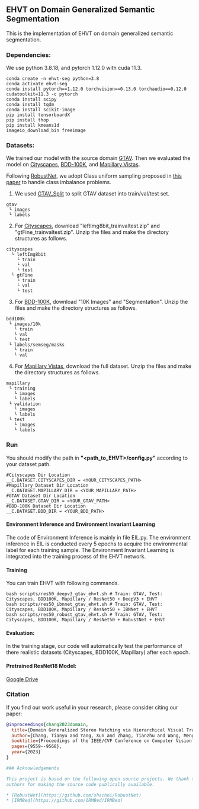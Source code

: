 ## EHVT on Domain Generalized Semantic Segmentation

This is the implementation of EHVT on domain generalized semantic segmentation. 

### Dependencies:
We use python 3.8.18, and pytorch 1.12.0 with cuda 11.3. 
```shell
conda create -n ehvt-seg python=3.8
conda activate ehvt-seg
conda install pytorch==1.12.0 torchvision==0.13.0 torchaudio==0.12.0 cudatoolkit=11.3 -c pytorch
conda install scipy
conda install tqdm
conda install scikit-image
pip install tensorboardX
pip install thop
pip install kmeans1d
imageio_download_bin freeimage
```

### Datasets:
We trained our model with the source domain [GTAV](https://download.visinf.tu-darmstadt.de/data/from_games/). Then we evaluated the model on [Cityscapes](https://www.cityscapes-dataset.com/), [BDD-100K](https://bdd-data.berkeley.edu/), and [Mapillary Vistas](https://www.mapillary.com/dataset/vistas?pKey=2ix3yvnjy9fwqdzwum3t9g&lat=20&lng=0&z=1.5).

Following [RobustNet](https://github.com/shachoi/RobustNet), we adopt Class uniform sampling proposed in [this paper](https://openaccess.thecvf.com/content_CVPR_2019/papers/Zhu_Improving_Semantic_Segmentation_via_Video_Propagation_and_Label_Relaxation_CVPR_2019_paper.pdf) to handle class imbalance problems. 

1. We used [GTAV_Split](https://download.visinf.tu-darmstadt.de/data/from_games/code/read_mapping.zip) to split GTAV dataset into train/val/test set.

```
gtav
 └ images
 └ labels
```

2. For [Cityscapes](https://www.cityscapes-dataset.com/), download "leftImg8bit_trainvaltest.zip" and "gtFine_trainvaltest.zip". Unzip the files and make the directory structures as follows.
```
cityscapes
  └ leftImg8bit
    └ train
    └ val
    └ test
  └ gtFine
    └ train
    └ val
    └ test
```
3. For [BDD-100K](https://bdd-data.berkeley.edu/), download "10K Images" and "Segmentation". Unzip the files and make the directory structures as follows.
```
bdd100k
 └ images/10k
   └ train
   └ val
   └ test
 └ labels/semseg/masks
   └ train
   └ val
```
4. For [Mapillary Vistas](https://www.mapillary.com/dataset/vistas?pKey=2ix3yvnjy9fwqdzwum3t9g&lat=20&lng=0&z=1.5), download the full dataset. Unzip the files and make the directory structures as follows.
```
mapillary
 └ training
   └ images
   └ labels
 └ validation
   └ images
   └ labels
 └ test
   └ images
   └ labels
```

### Run
You should modify the path in **"<path_to_EHVT>/config.py"** according to your dataset path.
```
#Cityscapes Dir Location
__C.DATASET.CITYSCAPES_DIR = <YOUR_CITYSCAPES_PATH>
#Mapillary Dataset Dir Location
__C.DATASET.MAPILLARY_DIR = <YOUR_MAPILLARY_PATH>
#GTAV Dataset Dir Location
__C.DATASET.GTAV_DIR = <YOUR_GTAV_PATH>
#BDD-100K Dataset Dir Location
__C.DATASET.BDD_DIR = <YOUR_BDD_PATH>
```
#### Environment Inference and Environment Invariant Learning
The code of Environment Inference is mainly in file EIL.py. The environment inference in EIL is conducted every 5 epochs to acquire the environmental label for each training sample.
The Environment Invariant Learning is integrated into the training process of the EHVT network.

#### Training
You can train EHVT with following commands.
```
bash scripts/res50_deepv3_gtav_ehvt.sh # Train: GTAV, Test: Cityscapes, BDD100K, Mapillary / ResNet50 + DeepV3 + EHVT
bash scripts/res50_ibnnet_gtav_ehvt.sh # Train: GTAV, Test: Cityscapes, BDD100K, Mapillary / ResNet50 + IBNNet + EHVT
bash scripts/res50_robust_gtav_ehvt.sh # Train: GTAV, Test: Cityscapes, BDD100K, Mapillary / ResNet50 + RobustNet + EHVT
```

#### Evaluation:
In the training stage, our code will automatically test the performance of there realistic datasets (Cityscapes, BDD100K, Mapillary) after each epoch.

#### Pretrained ResNet18 Model:
[Google Drive](https://drive.google.com/drive/folders/14puLJ5ccffh8Bc1P2hhPoK73gSC1TImf?usp=sharing)

### Citation

If you find our work useful in your research, please consider citing our paper:

```bibtex
@inproceedings{chang2023domain,
  title={Domain Generalized Stereo Matching via Hierarchical Visual Transformation},
  author={Chang, Tianyu and Yang, Xun and Zhang, Tianzhu and Wang, Meng},
  booktitle={Proceedings of the IEEE/CVF Conference on Computer Vision and Pattern Recognition},
  pages={9559--9568},
  year={2023}
}

### Acknowledgements

This project is based on the following open-source projects. We thank their
authors for making the source code publically available.

* [RobustNet](https://github.com/shachoi/RobustNet)
* [IRMBed](https://github.com/IRMBed/IRMBed)
  

